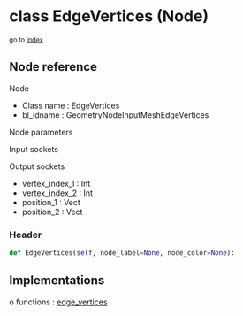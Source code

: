 # class EdgeVertices (Node)

<sub>go to [index](/docs/index.md)</sub>

## Node reference

Node
 - Class name : EdgeVertices
 - bl_idname : GeometryNodeInputMeshEdgeVertices

Node parameters

Input sockets

Output sockets
 - vertex_index_1 : Int
 - vertex_index_2 : Int
 - position_1 : Vect
 - position_2 : Vect

### Header

``` python
def EdgeVertices(self, node_label=None, node_color=None):
```

## Implementations

o functions : [edge_vertices](#edge_vertices)

